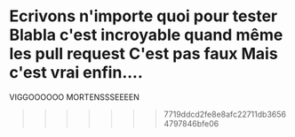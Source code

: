 Ecrivons n'importe quoi pour tester
Blabla c'est incroyable quand même les pull request
C'est pas faux
Mais c'est vrai
enfin....
=======

VIGGOOOOOO MORTENSSSEEEEN
>>>>>>> 7719ddcd2fe8e8afc22711db36564797846bfe06
